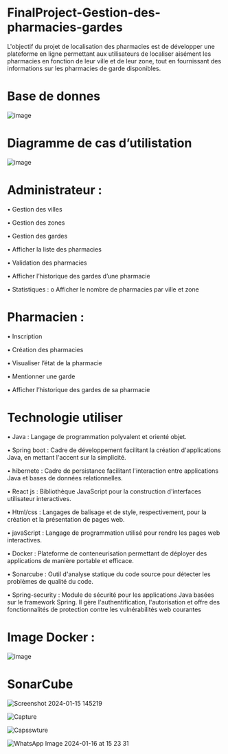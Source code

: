 # FinalProject-Gestion-des-pharmacies-gardes
L'objectif du projet de localisation des pharmacies est de développer une plateforme en ligne permettant aux utilisateurs de localiser aisément les pharmacies 
en fonction de leur ville et de leur zone, tout en fournissant des informations sur les pharmacies de garde disponibles.
# Base de donnes 
![image](https://github.com/simo-laaouibi/FinalProject-Gestion-des-pharmacies-gardes/assets/148088062/b17525e0-85ab-4f12-ba1e-8fcb2c116150)
# Diagramme de cas d’utilistation
![image](https://github.com/simo-laaouibi/FinalProject-Gestion-des-pharmacies-gardes/assets/148088062/e563f1e2-688c-43de-b04c-8a0e071fc4e1)

# Administrateur : 
• Gestion des villes

• Gestion des zones

• Gestion des gardes

• Afficher la liste des pharmacies

• Validation des pharmacies 

• Afficher l’historique des gardes d’une pharmacie

• Statistiques : o Afficher le nombre de pharmacies par ville et zone

# Pharmacien : 
• Inscription

• Création des pharmacies

• Visualiser l’état de la pharmacie

• Mentionner une garde

• Afficher l’historique des gardes de sa pharmacie
# Technologie utiliser 
• Java : Langage de programmation polyvalent et orienté objet.

• Spring boot : Cadre de développement facilitant la création d'applications Java, en mettant l'accent sur la simplicité.

• hibernete : Cadre de persistance facilitant l'interaction entre applications Java et bases de données relationnelles.

• React js :  Bibliothèque JavaScript pour la construction d'interfaces utilisateur interactives.

• Html/css : Langages de balisage et de style, respectivement, pour la création et la présentation de pages web.

• javaScript : Langage de programmation utilisé pour rendre les pages web interactives.

• Docker :  Plateforme de conteneurisation permettant de déployer des applications de manière portable et efficace.

• Sonarcube :  Outil d'analyse statique du code source pour détecter les problèmes de qualité du code.

• Spring-security : Module de sécurité pour les applications Java basées sur le framework Spring. Il gère l'authentification, l'autorisation et offre des fonctionnalités de protection contre les vulnérabilités web courantes

# Image Docker :
![image](https://github.com/simo-laaouibi/FinalProject-Gestion-des-pharmacies-gardes/assets/148088062/3a2abe47-2af3-4185-92b6-938192292fdb)

# SonarCube 
![Screenshot 2024-01-15 145219](https://github.com/simo-laaouibi/FinalProject-Gestion-des-pharmacies-gardes/assets/148088062/2653ce89-1ed9-4fd4-a04c-97256678840b)

![Capture](https://github.com/simo-laaouibi/FinalProject-Gestion-des-pharmacies-gardes/assets/148088062/1b638525-cbc7-496b-9f2f-4399e9821e10)

![Capsswture](https://github.com/simo-laaouibi/FinalProject-Gestion-des-pharmacies-gardes/assets/148088062/622de40a-5190-4618-ab91-441bb5e1cf7b)

![WhatsApp Image 2024-01-16 at 15 23 31](https://github.com/simo-laaouibi/FinalProject-Gestion-des-pharmacies-gardes/assets/148088062/0bd71b00-5a92-47a5-8288-9308e35da377)





